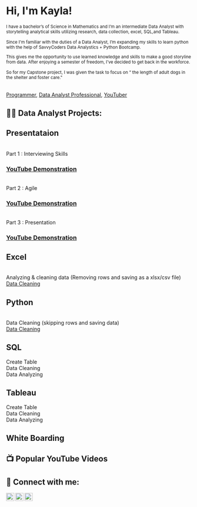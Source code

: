 <h1> Hi, I'm Kayla!</h1>

<small> I have a bachelor’s of Science in Mathematics and I’m an intermediate Data Analyst with storytelling analytical skills utilizing research, data collection, excel, SQL,and Tableau.  

Since I'm familiar with the duties of a Data Analyst, I’m expanding my skills to learn python with the help of SavvyCoders Data Analystics + Python Bootcamp. 

  This gives me the opportunity to use learned knowledge and skills to make a good storyline from data. After enjoying a semester of freedom, I’ve decided to get back in the workforce. 

So for my Capstone project, I was given the task to focus on “ the length of adult dogs in the shelter and foster care." </small>
 
 
  <br/><a href="https://github.com/lkayla2999/Data-Analystics-Python-Capstone-for-SavvyCoders-Bootcamp/tree/master">Programmer</a>, <a href="www.linkedin.com/in/kayla-lucas-393641182">Data Analyst Professional</a>, <a href="//www.youtube.com/@LucasKay23">YouTuber</a></h1>

<h2>👨‍💻 Data Analyst Projects:</h2>

<h2>Presentataion</h2>
<br>Part 1 : Interviewing Skills </br>

### [YouTube Demonstration](https://youtu.be/Z8PHnhOB0Ps)

<br>Part 2 : Agile </br>

### [YouTube Demonstration](https://youtu.be/fRzb-cXYatU)


<br>Part 3 : Presentation </br>

### [YouTube Demonstration](https://youtu.be/awjTNn03ZeQ)






<h2>Excel</h2>

<br> Analyzing & cleaning data (Removing rows and saving as a xlsx/csv file) </br>[Data Cleaning](https://github.com/lkayla2999/Capstone_Excel)
 

 
 <h2>Python</h2>

<br> Data Cleaning (skipping rows and saving data) </br>[Data Cleaning](https://github.com/lkayla2999/Capstone-Python)
 
 
 
 <h2>SQL</h2>

<p>
  Create Table <br>
  Data Cleaning <br>
  Data Analyzing <br>
 </p>
 

 
 <h2>Tableau</h2>

<p>
  Create Table <br>
  Data Cleaning <br>
  Data Analyzing <br>
 </p>
 

 
 <h2>White Boarding</h2>

<p>
 </p>
 

<h2>📺 Popular YouTube Videos</h2>


<h2> 🤳 Connect with me:</h2>

[<img align="left" alt="KaylaLucas | YouTube" width="22px" src="https://cdn.jsdelivr.net/npm/simple-icons@v3/icons/youtube.svg" />][youtube]
[<img align="left" alt="KaylaLucas | LinkedIn" width="22px" src="https://cdn.jsdelivr.net/npm/simple-icons@v3/icons/linkedin.svg" />][linkedin]
[<img align="left" alt="KaylaLucas | Instagram" width="22px" src="https://cdn.jsdelivr.net/npm/simple-icons@v3/icons/instagram.svg" />][instagram]


[youtube]: //www.youtube.com/@LucasKay23
[instagram]: https://www.instagram.com/kaylas_animation_therapy/
[linkedin]: www.linkedin.com/in/kayla-lucas-393641182


<!--
**KaylaLucas** is a ✨ _special_ ✨ repository because its `README.md` (this file) appears on your GitHub profile.

Here are some ideas to get you started:

- 🔭 I’m currently working on ...
- 🌱 I’m currently learning ...
- 👯 I’m looking to collaborate on ...
- 🤔 I’m looking for help with ...
- 💬 Ask me about ...
- 📫 How to reach me: ...
- 😄 Pronouns: ...
- ⚡ Fun fact: ...
-->
